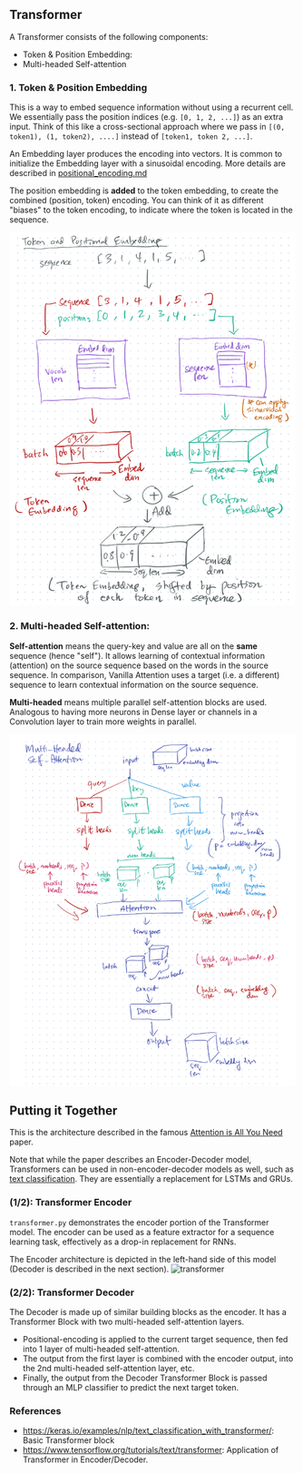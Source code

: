 ## Transformer

A Transformer consists of the following components:
- Token & Position Embedding:
- Multi-headed Self-attention

### 1. Token & Position Embedding

This is a way to embed sequence information without using a recurrent cell. We essentially pass the position indices (e.g. `[0, 1, 2, ...]`) as an extra input. Think of this like a cross-sectional approach where we pass in `[(0, token1), (1, token2), ....]` instead of `[token1, token 2, ...]`.

An Embedding layer produces the encoding into vectors. It is common to initialize the Embedding layer with a sinusoidal encoding. More details are described in [positional_encoding.md](positional_encoding.md)

The position embedding is **added** to the token embedding, to create the combined (position, token) encoding. You can think of it as different "biases" to the token encoding, to indicate where the token is located in the sequence.

![token_n_position_embedding](token_n_position_embedding.png)

### 2. Multi-headed Self-attention:

**Self-attention** means the query-key and value are all on the **same** sequence (hence "self"). It allows learning of contextual information (attention) on the source sequence based on the words in the source sequence. In comparison, Vanilla Attention uses a target (i.e. a different) sequence to learn contextual information on the source sequence.

**Multi-headed** means multiple parallel self-attention blocks are used. Analogous to having more neurons in Dense layer or channels in a Convolution layer to train more weights in parallel.
  
![internals](multiheaded_self_attention.png)

## Putting it Together

This is the architecture described in the famous [Attention is All You Need](https://arxiv.org/abs/1706.03762) paper.

Note that while the paper describes an Encoder-Decoder model, Transformers can be used in non-encoder-decoder models as well, such as [text classification](https://keras.io/examples/nlp/text_classification_with_transformer/). They are essentially a replacement for LSTMs and GRUs.

### (1/2): Transformer Encoder

`transformer.py` demonstrates the encoder portion of the Transformer model. The encoder can be used as a feature extractor for a sequence learning task, effectively as a drop-in replacement for RNNs.

The Encoder architecture is depicted in the left-hand side of this model (Decoder is described in the next section).
![transformer](https://www.tensorflow.org/images/tutorials/transformer/transformer.png)

### (2/2): Transformer Decoder

The Decoder is made up of similar building blocks as the encoder. It has a Transformer Block with two multi-headed self-attention layers.
- Positional-encoding is applied to the current target sequence, then fed into 1 layer of  multi-headed self-attention.
- The output from the first layer is combined with the encoder output, into the 2nd multi-headed self-attention layer, etc.
- Finally, the output from the Decoder Transformer Block is passed through an MLP classifier to predict the next target token.


### References
- https://keras.io/examples/nlp/text_classification_with_transformer/: Basic Transformer block
- https://www.tensorflow.org/tutorials/text/transformer: Application of Transformer in Encoder/Decoder.
